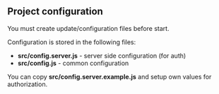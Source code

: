 ## Project configuration

You must create update/configuration files before start.

Configuration is stored in the following files:

* **src/config.server.js** - server side configuration (for auth)
* **src/config.js** - common configuration

You can copy **src/config.server.example.js** and setup own values for authorization.
